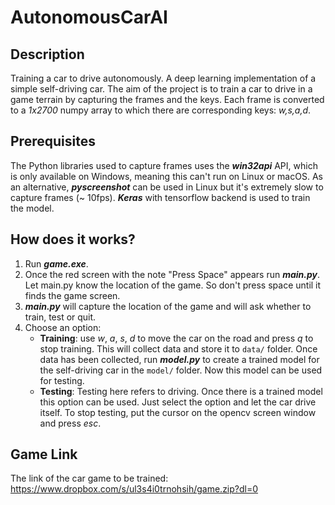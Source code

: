 # **AutonomousCarAI**
## Description

Training a car to drive autonomously. A deep learning implementation of a simple self-driving car. The aim of the project is to train a car to drive in a game terrain by capturing the frames and the keys. Each frame is converted to a *1x2700* numpy array to which there are corresponding keys: *w,s,a,d*.

## Prerequisites


The Python libraries used to capture frames uses the ***win32api*** API, which is only available on Windows, meaning this can't run on Linux or macOS. As an alternative, ***pyscreenshot*** can be used in Linux but it's extremely slow to capture frames (~ 10fps). ***Keras*** with tensorflow backend is used to train the model. 



## How does it works?

 1. Run ***game.exe***.
 2. Once the red screen with the note "Press Space" appears run ***main.py***. Let main.py know the location of the game. So don't press space until it finds the game screen.
 3. ***main.py*** will capture the location of the game and will ask whether to train, test or quit. 
 4. Choose an option:
    - **Training**: use *w*, *a*, *s*, *d* to move the car on the road and press *q* to stop training. This will collect data and store it to `data/` folder. Once data has been collected, run ***model.py*** to create a trained model for the self-driving car in the `model/` folder. Now this model can be used for testing.
    - **Testing**: Testing here refers to driving. Once there is a trained model this option can be used. Just select the option and let the car drive itself. To stop testing, put the cursor on the opencv screen window and press *esc*.


## Game Link

The link of the car game to be trained:
https://www.dropbox.com/s/ul3s4i0trnohsih/game.zip?dl=0
